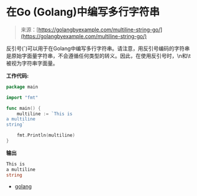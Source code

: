 <!--yml

类别: 未分类

日期: 2024-10-13 06:10:09

-->

# 在Go (Golang)中编写多行字符串

> 来源：[https://golangbyexample.com/multiline-string-go/](https://golangbyexample.com/multiline-string-go/)

反引号(**`**)可以用于在Golang中编写多行字符串。请注意，用反引号编码的字符串是原始字面量字符串，不会遵循任何类型的转义。因此，在使用反引号时，\n和\t被视为字符串字面量。

**工作代码:**

```go
package main

import "fmt"

func main() {
    multiline := `This is 
a multiline 
string`

    fmt.Println(multiline)
}
```

**输出**

```go
This is 
a multiline 
string
```

+   [golang](https://golangbyexample.com/tag/golang/)
